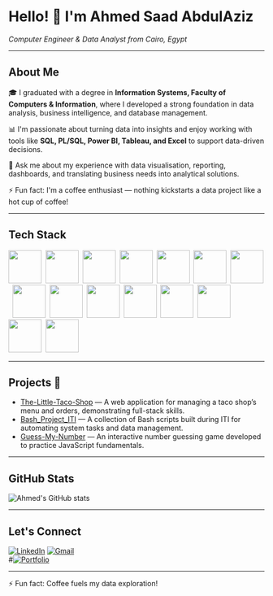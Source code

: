 # Hello! 👋 I'm Ahmed Saad AbdulAziz  
*Computer Engineer & Data Analyst from Cairo, Egypt*

---

## About Me  
🎓 I graduated with a degree in **Information Systems, Faculty of Computers & Information**, where I developed a strong foundation in data analysis, business intelligence, and database management.  

📊 I'm passionate about turning data into insights and enjoy working with tools like **SQL, PL/SQL, Power BI, Tableau, and Excel** to support data-driven decisions.  

💬 Ask me about my experience with data visualisation, reporting, dashboards, and translating business needs into analytical solutions.  

⚡ Fun fact: I'm a coffee enthusiast — nothing kickstarts a data project like a hot cup of coffee!

---

## Tech Stack  
<img src="https://img.shields.io/badge/-HTML-05122A?style=flat&logo=HTML5" height="65" />&nbsp;
<img src="https://img.shields.io/badge/-CSS-05122A?style=flat&logo=CSS3&logoColor=1572B6" height="65" />&nbsp;
<img src="https://img.shields.io/badge/-JavaScript-05122A?style=flat&logo=javascript" height="65" />&nbsp;
<img src="https://img.shields.io/badge/-jQuery-05122A?style=flat&logo=jquery" height="65" />&nbsp;
<img src="https://img.shields.io/badge/-PHP-05122A?style=flat&logo=php&logoColor=white" height="65" />&nbsp;
<img src="https://img.shields.io/badge/-Bootstrap-05122A?style=flat&logo=bootstrap" height="65" />&nbsp;
<img src="https://img.shields.io/badge/-C%23-05122A?style=flat&logo=c-sharp" height="65" />&nbsp;
<img src="https://img.shields.io/badge/-Entity%20Framework-05122A?style=flat" height="65" />&nbsp;
<img src="https://img.shields.io/badge/-MVC-05122A?style=flat&logo=ASP.NET" height="65" />&nbsp;
<img src="https://img.shields.io/badge/-Web%20API-05122A?style=flat" height="65" />&nbsp;
<img src="https://img.shields.io/badge/-Angular-05122A?style=flat&logo=angular" height="65" />&nbsp;
<img src="https://img.shields.io/badge/-SQL-05122A?style=flat&logo=postgresql&logoColor=white" height="65" />&nbsp;
<img src="https://img.shields.io/badge/-PL%2FSQL-05122A?style=flat&logo=oracle&logoColor=white" height="65" />&nbsp;
<img src="https://img.shields.io/badge/-Power%20BI-05122A?style=flat&logo=powerbi&logoColor=F2C811" height="65" />&nbsp;
<img src="https://img.shields.io/badge/-Tableau-05122A?style=flat&logo=tableau&logoColor=E97627" height="65" />




---

## Projects 🚀  
- [The-Little-Taco-Shop](https://github.com/AhmedSaad5/The-Little-Taco-Shop) — A web application for managing a taco shop’s menu and orders, demonstrating full-stack skills.  
- [Bash_Project_ITI](https://github.com/AhmedSaad5/Bash_Project_ITI) — A collection of Bash scripts built during ITI for automating system tasks and data management.  
- [Guess-My-Number](https://github.com/AhmedSaad5/Guess-My-Number) — An interactive number guessing game developed to practice JavaScript fundamentals.

---

## GitHub Stats  
![Ahmed's GitHub stats](https://github-readme-stats.vercel.app/api?username=AhmedSaad5&show_icons=true&theme=radical)

---

## Let's Connect  
[![LinkedIn](https://img.shields.io/badge/LinkedIn-Ahmed%20AbdulAziz-blue?style=flat&logo=linkedin)]([https://www.linkedin.com/in/your-linkedin-profile](https://www.linkedin.com/in/ahmed-masoud93/))  
[![Gmail](https://img.shields.io/badge/Gmail-Ahmed%20AbdulAziz-red?style=flat&logo=gmail)](mailto:mod0yh74@gmail.com)  
#[![Portfolio](https://img.shields.io/badge/Portfolio-Website-0078D7?style=flat&logo=github)](https://your-portfolio-link.com)

---

⚡ Fun fact: Coffee fuels my data exploration!
